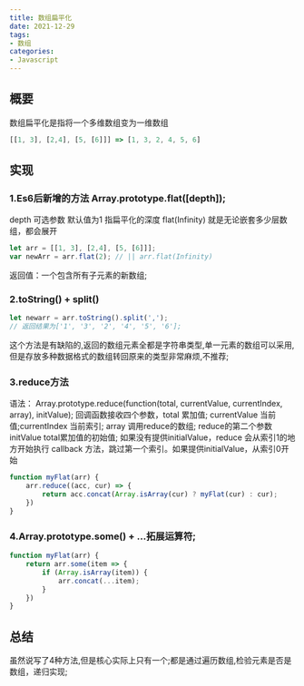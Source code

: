 ```yaml
---
title: 数组扁平化
date: 2021-12-29
tags:
- 数组
categories:
- Javascript
---
```

## 概要
数组扁平化是指将一个多维数组变为一维数组
```javascript
[[1, 3], [2,4], [5, [6]]] => [1, 3, 2, 4, 5, 6]
```
## 实现
### 1.Es6后新增的方法 Array.prototype.flat([depth]);
depth 可选参数 默认值为1 指扁平化的深度
flat(Infinity) 就是无论嵌套多少层数组，都会展开
```javascript
let arr = [[1, 3], [2,4], [5, [6]]];
var newArr = arr.flat(2); // || arr.flat(Infinity)
```
返回值：一个包含所有子元素的新数组;
### 2.toString() + split()
```javascript
let newarr = arr.toString().split(',');
// 返回结果为['1', '3', '2', '4', '5', '6'];
```
这个方法是有缺陷的,返回的数组元素全都是字符串类型,单一元素的数组可以采用,但是存放多种数据格式的数组转回原来的类型非常麻烦,不推荐;
### 3.reduce方法
语法： Array.prototype.reduce(function(total, currentValue, currentIndex, array), initValue);
回调函数接收四个参数，total 累加值; currentValue 当前值;currentIndex 当前索引; array 调用reduce的数组;
reduce的第二个参数 initValue total累加值的初始值;
如果没有提供initialValue，reduce 会从索引1的地方开始执行 callback 方法，跳过第一个索引。如果提供initialValue，从索引0开始
```javascript
function myFlat(arr) {
    arr.reduce((acc, cur) => {
        return acc.concat(Array.isArray(cur) ? myFlat(cur) : cur);
    })
}
```
### 4.Array.prototype.some() + ...拓展运算符;
```javascript
function myFlat(arr) {
    return arr.some(item => {
        if (Array.isArray(item)) {
            arr.concat(...item);
        }
    })
}
```
## 总结
虽然说写了4种方法,但是核心实际上只有一个;都是通过遍历数组,检验元素是否是数组，递归实现;
